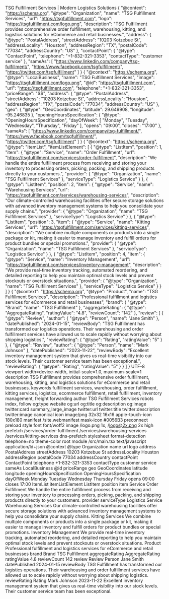 TSG Fulfillment Services | Modern Logistics Solutions
{
      "@context": "https://schema.org",
      "@type": "Organization",
      "name": "TSG Fulfillment Services",
      "url": "https://tsgfulfillment.com",
      "logo": "https://tsgfulfillment.com/logo.png",
      "description": "TSG Fulfillment provides comprehensive order fulfillment, warehousing, kitting, and logistics solutions for eCommerce and retail businesses.",
      "address": {
        "@type": "PostalAddress",
        "streetAddress": "10203 Kotzebue St",
        "addressLocality": "Houston",
        "addressRegion": "TX",
        "postalCode": "77034",
        "addressCountry": "US"
      },
      "contactPoint": {
        "@type": "ContactPoint",
        "telephone": "+1-832-321-3353",
        "contactType": "customer service"
      },
      "sameAs": [
        "https://www.linkedin.com/company/tsg-fulfillment/",
        "https://www.facebook.com/tsgfulfillment/",
        "https://twitter.com/tsgfulfillment"
      ]
    }
{
      "@context": "https://schema.org",
      "@type": "LocalBusiness",
      "name": "TSG Fulfillment Services",
      "image": "https://tsgfulfillment.com/logo.png",
      "@id": "https://tsgfulfillment.com",
      "url": "https://tsgfulfillment.com",
      "telephone": "+1-832-321-3353",
      "priceRange": "$$",
      "address": {
        "@type": "PostalAddress",
        "streetAddress": "10203 Kotzebue St",
        "addressLocality": "Houston",
        "addressRegion": "TX",
        "postalCode": "77034",
        "addressCountry": "US"
      },
      "geo": {
        "@type": "GeoCoordinates",
        "latitude": 29.649908,
        "longitude": -95.246835
      },
      "openingHoursSpecification": {
        "@type": "OpeningHoursSpecification",
        "dayOfWeek": [
          "Monday",
          "Tuesday",
          "Wednesday",
          "Thursday",
          "Friday"
        ],
        "opens": "09:00",
        "closes": "17:00"
      },
      "sameAs": [
        "https://www.linkedin.com/company/tsg-fulfillment/",
        "https://www.facebook.com/tsgfulfillment/",
        "https://twitter.com/tsgfulfillment"
      ] 
    }
{
      "@context": "https://schema.org",
      "@type": "ItemList",
      "itemListElement": [
        {
          "@type": "ListItem",
          "position": 1,
          "item": {
            "@type": "Service",
            "name": "Order Fulfillment",
            "url": "https://tsgfulfillment.com/services/order-fulfillment",
            "description": "We handle the entire fulfillment process from receiving and storing your inventory to processing orders, picking, packing, and shipping products directly to your customers.",
            "provider": {
              "@type": "Organization",
              "name": "TSG Fulfillment Services"
            },
            "serviceType": "Logistics Service"
          }
        },
        {
          "@type": "ListItem",
          "position": 2,
          "item": {
            "@type": "Service",
            "name": "Warehousing Services",
            "url": "https://tsgfulfillment.com/services/warehousing-services",
            "description": "Our climate-controlled warehousing facilities offer secure storage solutions with advanced inventory management systems to help you consolidate your supply chains.",
            "provider": {
              "@type": "Organization",
              "name": "TSG Fulfillment Services"
            },
            "serviceType": "Logistics Service"
          }
        },
        {
          "@type": "ListItem",
          "position": 3,
          "item": {
            "@type": "Service",
            "name": "Kitting Services",
            "url": "https://tsgfulfillment.com/services/kitting-services",
            "description": "We combine multiple components or products into a single package or kit, making it easier to manage inventory and fulfill orders for product bundles or special promotions.",
            "provider": {
              "@type": "Organization",
              "name": "TSG Fulfillment Services"
            },
            "serviceType": "Logistics Service"
          }
        },
        {
          "@type": "ListItem",
          "position": 4,
          "item": {
            "@type": "Service",
            "name": "Inventory Management",
            "url": "https://tsgfulfillment.com/services/inventory-management",
            "description": "We provide real-time inventory tracking, automated reordering, and detailed reporting to help you maintain optimal stock levels and prevent stockouts or overstock situations.",
            "provider": {
              "@type": "Organization",
              "name": "TSG Fulfillment Services"
            },
            "serviceType": "Logistics Service"
          }
        }
      ]
    }
{
      "@context": "https://schema.org",
      "@type": "Product",
      "name": "TSG Fulfillment Services",
      "description": "Professional fulfillment and logistics services for eCommerce and retail businesses",
      "brand": {
        "@type": "Brand",
        "name": "TSG Fulfillment"
      },
      "aggregateRating": {
        "@type": "AggregateRating",
        "ratingValue": "4.8",
        "reviewCount": "142"
      },
      "review": [
        {
          "@type": "Review",
          "author": {
            "@type": "Person",
            "name": "Jane Smith"
          },
          "datePublished": "2024-01-15",
          "reviewBody": "TSG Fulfillment has transformed our logistics operations. Their warehousing and order fulfillment services have allowed us to scale rapidly without worrying about shipping logistics.",
          "reviewRating": {
            "@type": "Rating",
            "ratingValue": "5"
          }
        },
        {
          "@type": "Review",
          "author": {
            "@type": "Person",
            "name": "Mark Johnson"
          },
          "datePublished": "2023-11-22",
          "reviewBody": "Excellent inventory management system that gives us real-time visibility into our stock levels. Their customer service team has been exceptional.",
          "reviewRating": {
            "@type": "Rating",
            "ratingValue": "5"
          }
        }
      ]
    }
UTF-8
viewport
width=device-width, initial-scale=1.0, maximum-scale=1
description
TSG Fulfillment provides comprehensive order fulfillment, warehousing, kitting, and logistics solutions for eCommerce and retail businesses.
keywords
fulfillment services, warehousing, order fulfillment, kitting services, logistics, ecommerce fulfillment, retail fulfillment, inventory management, freight forwarding
author
TSG Fulfillment Services
robots
index, follow
og:type
website
og:url
og:title
og:description
og:image
twitter:card
summary_large_image
twitter:url
twitter:title
twitter:description
twitter:image
canonical
icon
image/png
32x32
16x16
apple-touch-icon
180x180
manifest
/site.webmanifest
mask-icon
#0056B3
preconnect
preload
style
font
font/woff2
image
/logo.png 1x, /logo@2x.png 2x
high
prefetch
/services/order-fulfillment
/services/warehousing-services
/services/kitting-services
dns-prefetch
stylesheet
format-detection
telephone=no
theme-color
root
module
/src/main.tsx
text/javascript
application/ld+json
@context
@type
Organization
name
url
logo
address
PostalAddress
streetAddress
10203 Kotzebue St
addressLocality
Houston
addressRegion
postalCode
77034
addressCountry
contactPoint
ContactPoint
telephone
+1-832-321-3353
contactType
customer service
sameAs
LocalBusiness
@id
priceRange
geo
GeoCoordinates
latitude
longitude
openingHoursSpecification
OpeningHoursSpecification
dayOfWeek
Monday
Tuesday
Wednesday
Thursday
Friday
opens
09:00
closes
17:00
ItemList
itemListElement
ListItem
position
item
Service
Order Fulfillment
We handle the entire fulfillment process from receiving and storing your inventory to processing orders, picking, packing, and shipping products directly to your customers.
provider
serviceType
Logistics Service
Warehousing Services
Our climate-controlled warehousing facilities offer secure storage solutions with advanced inventory management systems to help you consolidate your supply chains.
Kitting Services
We combine multiple components or products into a single package or kit, making it easier to manage inventory and fulfill orders for product bundles or special promotions.
Inventory Management
We provide real-time inventory tracking, automated reordering, and detailed reporting to help you maintain optimal stock levels and prevent stockouts or overstock situations.
Product
Professional fulfillment and logistics services for eCommerce and retail businesses
brand
Brand
TSG Fulfillment
aggregateRating
AggregateRating
ratingValue
4.8
reviewCount
142
review
Review
Person
Jane Smith
datePublished
2024-01-15
reviewBody
TSG Fulfillment has transformed our logistics operations. Their warehousing and order fulfillment services have allowed us to scale rapidly without worrying about shipping logistics.
reviewRating
Rating
Mark Johnson
2023-11-22
Excellent inventory management system that gives us real-time visibility into our stock levels. Their customer service team has been exceptional.
